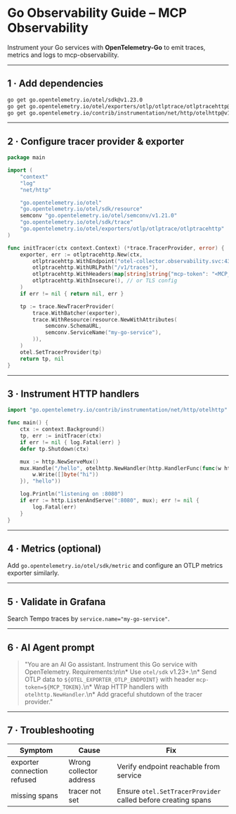# Go Observability Guide – MCP Observability

Instrument your Go services with **OpenTelemetry-Go** to emit traces, metrics and logs to mcp-observability.

---

## 1 · Add dependencies

```bash
go get go.opentelemetry.io/otel/sdk@v1.23.0
go get go.opentelemetry.io/otel/exporters/otlp/otlptrace/otlptracehttp@v1.23.0
go get go.opentelemetry.io/contrib/instrumentation/net/http/otelhttp@v1.23.0
```

---

## 2 · Configure tracer provider & exporter

```go
package main

import (
    "context"
    "log"
    "net/http"

    "go.opentelemetry.io/otel"
    "go.opentelemetry.io/otel/sdk/resource"
    semconv "go.opentelemetry.io/otel/semconv/v1.21.0"
    "go.opentelemetry.io/otel/sdk/trace"
    "go.opentelemetry.io/otel/exporters/otlp/otlptrace/otlptracehttp"
)

func initTracer(ctx context.Context) (*trace.TracerProvider, error) {
    exporter, err := otlptracehttp.New(ctx,
        otlptracehttp.WithEndpoint("otel-collector.observability.svc:4318"),
        otlptracehttp.WithURLPath("/v1/traces"),
        otlptracehttp.WithHeaders(map[string]string{"mcp-token": "<MCP_TOKEN>"}),
        otlptracehttp.WithInsecure(), // or TLS config
    )
    if err != nil { return nil, err }

    tp := trace.NewTracerProvider(
        trace.WithBatcher(exporter),
        trace.WithResource(resource.NewWithAttributes(
            semconv.SchemaURL,
            semconv.ServiceName("my-go-service"),
        )),
    )
    otel.SetTracerProvider(tp)
    return tp, nil
}
```

---

## 3 · Instrument HTTP handlers

```go
import "go.opentelemetry.io/contrib/instrumentation/net/http/otelhttp"

func main() {
    ctx := context.Background()
    tp, err := initTracer(ctx)
    if err != nil { log.Fatal(err) }
    defer tp.Shutdown(ctx)

    mux := http.NewServeMux()
    mux.Handle("/hello", otelhttp.NewHandler(http.HandlerFunc(func(w http.ResponseWriter, r *http.Request) {
        w.Write([]byte("hi"))
    }), "hello"))

    log.Println("listening on :8080")
    if err := http.ListenAndServe(":8080", mux); err != nil {
        log.Fatal(err)
    }
}
```

---

## 4 · Metrics (optional)

Add `go.opentelemetry.io/otel/sdk/metric` and configure an OTLP metrics exporter similarly.

---

## 5 · Validate in Grafana

Search Tempo traces by `service.name="my-go-service"`.

---

## 6 · AI Agent prompt

> "You are an AI Go assistant. Instrument this Go service with OpenTelemetry. Requirements:\n\n* Use `otel/sdk` v1.23+.\n* Send OTLP data to `${OTEL_EXPORTER_OTLP_ENDPOINT}` with header `mcp-token=${MCP_TOKEN}`.\n* Wrap HTTP handlers with `otelhttp.NewHandler`.\n* Add graceful shutdown of the tracer provider."

---

## 7 · Troubleshooting

| Symptom | Cause | Fix |
|---------|------|-----|
| exporter connection refused | Wrong collector address | Verify endpoint reachable from service |
| missing spans | tracer not set | Ensure `otel.SetTracerProvider` called before creating spans |
